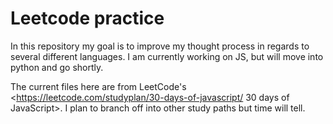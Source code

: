 # Leetcode practice
In this repository my goal is to improve my thought process in regards to several different languages. I am currently working on JS, but will move into python and go shortly. 

The current files here are from LeetCode's <https://leetcode.com/studyplan/30-days-of-javascript/ 30 days of JavaScript>. I plan to branch off into other study paths but time will tell.